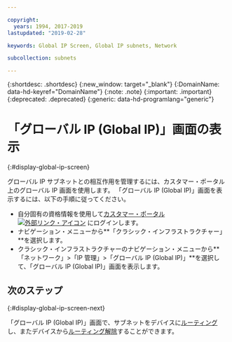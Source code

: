```yaml
---

copyright:
  years: 1994, 2017-2019
lastupdated: "2019-02-28"

keywords: Global IP Screen, Global IP subnets, Network

subcollection: subnets

---
```


{:shortdesc: .shortdesc}
{:new_window: target="_blank"}
{:DomainName: data-hd-keyref="DomainName"}
{:note: .note}
{:important: .important}
{:deprecated: .deprecated}
{:generic: data-hd-programlang="generic"}

# 「グローバル IP (Global IP)」画面の表示
{:#display-global-ip-screen}

グローバル IP サブネットとの相互作用を管理するには、カスタマー・ポータル上のグローバル IP 画面を使用します。 「グローバル IP (Global IP)」画面を表示するには、以下の手順に従ってください。

* 自分固有の資格情報を使用して[カスタマー・ポータル ![外部リンク・アイコン](../../icons/launch-glyph.svg "外部リンク・アイコン")](https://{DomainName}/) にログインします。
* ナビゲーション・メニューから**「クラシック・インフラストラクチャー」**を選択します。
* クラシック・インフラストラクチャーのナビゲーション・メニューから**「ネットワーク」>「IP 管理」>「グローバル IP (Global IP)」**を選択して、「グローバル IP (Global IP)」画面を表示します。

## 次のステップ
{:#display-global-ip-screen-next}

「グローバル IP (Global IP)」画面で、サブネットをデバイスに[ルーティング](/docs/infrastructure/subnets?topic=subnets-route-global-ip-address-device)し、またデバイスから[ルーティング解除](/docs/infrastructure/subnets?topic=subnets-unroute-global-ip-address)することができます。
